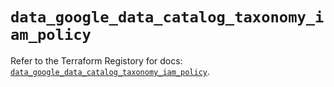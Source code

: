 # `data_google_data_catalog_taxonomy_iam_policy`

Refer to the Terraform Registory for docs: [`data_google_data_catalog_taxonomy_iam_policy`](https://registry.terraform.io/providers/hashicorp/google/4.67.0/docs/data-sources/data_catalog_taxonomy_iam_policy).
